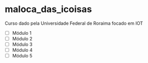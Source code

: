 # maloca_das_icoisas
 Curso dado pela Universidade Federal de Roraima focado em IOT
- [ ] Módulo 1
- [ ] Módulo 2
- [ ] Módulo 3
- [ ] Módulo 4
- [ ] Módulo 5
